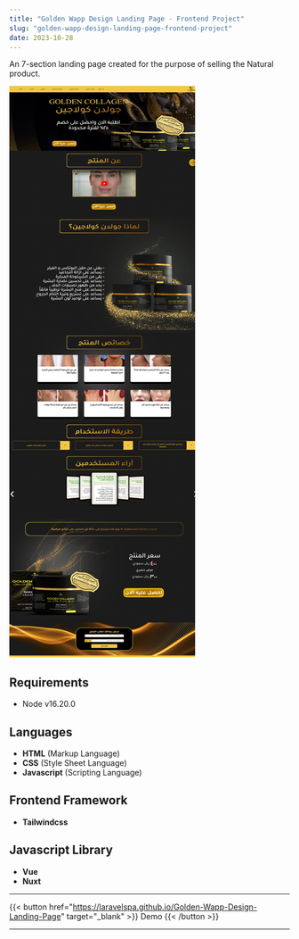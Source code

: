 ```yaml
---
title: "Golden Wapp Design Landing Page - Frontend Project"
slug: "golden-wapp-design-landing-page-frontend-project"
date: 2023-10-28
---
```

An 7-section landing page created for the purpose of selling the Natural product.

![Golden Wapp Design Landing Page](/img/portfolio/golden-wapp-design-landing-page/full-page.jpeg "Golden Wapp Design Landing Page")

## Requirements
- Node v16.20.0

## Languages
- **HTML** (Markup Language)
- **CSS** (Style Sheet Language)
- **Javascript** (Scripting Language)

## Frontend Framework
- **Tailwindcss**

## Javascript Library
- **Vue**
- **Nuxt**

---
{{< button href="https://laravelspa.github.io/Golden-Wapp-Design-Landing-Page" target="_blank" >}}
Demo
{{< /button >}}

---